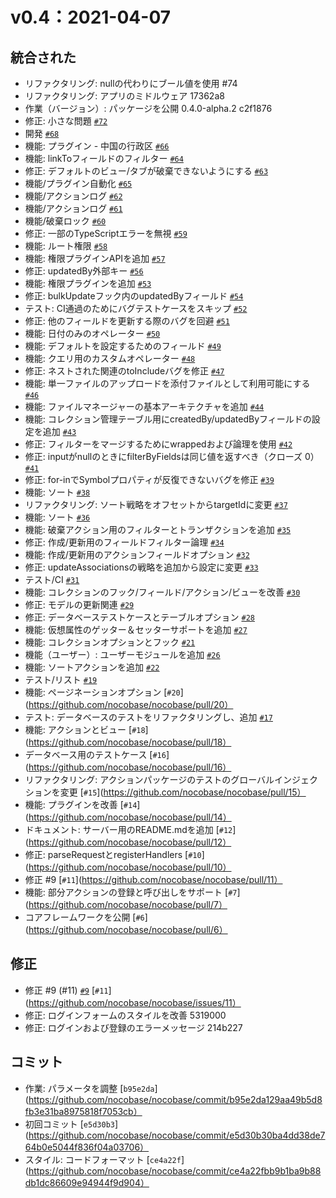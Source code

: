 # v0.4：2021-04-07

## 統合された

- リファクタリング: nullの代わりにブール値を使用 #74
- リファクタリング: アプリのミドルウェア 17362a8
- 作業（バージョン）: パッケージを公開 0.4.0-alpha.2 c2f1876
- 修正: 小さな問題 [`#72`](https://github.com/nocobase/nocobase/pull/72)
- 開発 [`#68`](https://github.com/nocobase/nocobase/pull/68)
- 機能: プラグイン - 中国の行政区 [`#66`](https://github.com/nocobase/nocobase/pull/66)
- 機能: linkToフィールドのフィルター [`#64`](https://github.com/nocobase/nocobase/pull/64)
- 修正: デフォルトのビュー/タブが破棄できないようにする [`#63`](https://github.com/nocobase/nocobase/pull/63)
- 機能/プラグイン自動化 [`#65`](https://github.com/nocobase/nocobase/pull/65)
- 機能/アクションログ [`#62`](https://github.com/nocobase/nocobase/pull/62)
- 機能/アクションログ [`#61`](https://github.com/nocobase/nocobase/pull/61)
- 機能/破棄ロック [`#60`](https://github.com/nocobase/nocobase/pull/60)
- 修正: 一部のTypeScriptエラーを無視 [`#59`](https://github.com/nocobase/nocobase/pull/59)
- 機能: ルート権限 [`#58`](https://github.com/nocobase/nocobase/pull/58)
- 機能: 権限プラグインAPIを追加 [`#57`](https://github.com/nocobase/nocobase/pull/57)
- 修正: updatedBy外部キー [`#56`](https://github.com/nocobase/nocobase/pull/56)
- 機能: 権限プラグインを追加 [`#53`](https://github.com/nocobase/nocobase/pull/53)
- 修正: bulkUpdateフック内のupdatedByフィールド [`#54`](https://github.com/nocobase/nocobase/pull/54)
- テスト: CI通過のためにバグテストケースをスキップ [`#52`](https://github.com/nocobase/nocobase/pull/52)
- 修正: 他のフィールドを更新する際のバグを回避 [`#51`](https://github.com/nocobase/nocobase/pull/51)
- 機能: 日付のみのオペレーター [`#50`](https://github.com/nocobase/nocobase/pull/50)
- 機能: デフォルトを設定するためのフィールド [`#49`](https://github.com/nocobase/nocobase/pull/49)
- 機能: クエリ用のカスタムオペレーター [`#48`](https://github.com/nocobase/nocobase/pull/48)
- 修正: ネストされた関連のtoIncludeバグを修正 [`#47`](https://github.com/nocobase/nocobase/pull/47)
- 機能: 単一ファイルのアップロードを添付ファイルとして利用可能にする [`#46`](https://github.com/nocobase/nocobase/pull/46)
- 機能: ファイルマネージャーの基本アーキテクチャを追加 [`#44`](https://github.com/nocobase/nocobase/pull/44)
- 機能: コレクション管理テーブル用にcreatedBy/updatedByフィールドの設定を追加 [`#43`](https://github.com/nocobase/nocobase/pull/43)
- 修正: フィルターをマージするためにwrappedおよび論理を使用 [`#42`](https://github.com/nocobase/nocobase/pull/42)
- 修正: inputがnullのときにfilterByFieldsは同じ値を返すべき（クローズ 0） [`#41`](https://github.com/nocobase/nocobase/pull/41)
- 修正: for-inでSymbolプロパティが反復できないバグを修正 [`#39`](https://github.com/nocobase/nocobase/pull/39)
- 機能: ソート [`#38`](https://github.com/nocobase/nocobase/pull/38)
- リファクタリング: ソート戦略をオフセットからtargetIdに変更 [`#37`](https://github.com/nocobase/nocobase/pull/37)
- 機能: ソート [`#36`](https://github.com/nocobase/nocobase/pull/36)
- 機能: 破棄アクション用のフィルターとトランザクションを追加 [`#35`](https://github.com/nocobase/nocobase/pull/35)
- 修正: 作成/更新用のフィールドフィルター論理 [`#34`](https://github.com/nocobase/nocobase/pull/34)
- 機能: 作成/更新用のアクションフィールドオプション [`#32`](https://github.com/nocobase/nocobase/pull/32)
- 修正: updateAssociationsの戦略を追加から設定に変更 [`#33`](https://github.com/nocobase/nocobase/pull/33)
- テスト/CI [`#31`](https://github.com/nocobase/nocobase/pull/31)
- 機能: コレクションのフック/フィールド/アクション/ビューを改善 [`#30`](https://github.com/nocobase/nocobase/pull/30)
- 修正: モデルの更新関連 [`#29`](https://github.com/nocobase/nocobase/pull/29)
- 修正: データベーステストケースとテーブルオプション [`#28`](https://github.com/nocobase/nocobase/pull/28)
- 機能: 仮想属性のゲッター＆セッターサポートを追加 [`#27`](https://github.com/nocobase/nocobase/pull/27)
- 機能: コレクションオプションとフック [`#21`](https://github.com/nocobase/nocobase/pull/21)
- 機能（ユーザー）: ユーザーモジュールを追加 [`#26`](https://github.com/nocobase/nocobase/pull/26)
- 機能: ソートアクションを追加 [`#22`](https://github.com/nocobase/nocobase/pull/22)
- テスト/リスト [`#19`](https://github.com/nocobase/nocobase/pull/19)
- 機能: ページネーションオプション [`#20`](https://github.com/nocobase/nocobase/pull/20）
- テスト: データベースのテストをリファクタリングし、追加 [`#17`](https://github.com/nocobase/nocobase/pull/17)
- 機能: アクションとビュー [`#18`](https://github.com/nocobase/nocobase/pull/18）
- データベース用のテストケース [`#16`](https://github.com/nocobase/nocobase/pull/16）
- リファクタリング: アクションパッケージのテストのグローバルインジェクションを変更 [`#15`](https://github.com/nocobase/nocobase/pull/15）
- 機能: プラグインを改善 [`#14`](https://github.com/nocobase/nocobase/pull/14）
- ドキュメント: サーバー用のREADME.mdを追加 [`#12`](https://github.com/nocobase/nocobase/pull/12）
- 修正: parseRequestとregisterHandlers [`#10`](https://github.com/nocobase/nocobase/pull/10）
- 修正 #9 [`#11`](https://github.com/nocobase/nocobase/pull/11）
- 機能: 部分アクションの登録と呼び出しをサポート [`#7`](https://github.com/nocobase/nocobase/pull/7）
- コアフレームワークを公開 [`#6`](https://github.com/nocobase/nocobase/pull/6）

## 修正

- 修正 #9 (#11) [`#9`](https://github.com/nocobase/nocobase/issues/9) [`#11`](https://github.com/nocobase/nocobase/issues/11）
- 修正: ログインフォームのスタイルを改善 5319000
- 修正: ログインおよび登録のエラーメッセージ 214b227

## コミット

- 作業: パラメータを調整 [`b95e2da`](https://github.com/nocobase/nocobase/commit/b95e2da129aa49b5d8fb3e31ba8975818f7053cb）
- 初回コミット [`e5d30b3`](https://github.com/nocobase/nocobase/commit/e5d30b30ba4dd38de764b0e5044f836f04a03706）
- スタイル: コードフォーマット [`ce4a22f`](https://github.com/nocobase/nocobase/commit/ce4a22fbb9b1ba9b88db1dc86609e94944f9d904）

